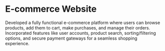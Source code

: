 # E-commerce Website

Developed a fully functional e-commerce platform where users can browse products, add them to cart, make purchases, and manage their orders. Incorporated features like user accounts, product search, sorting/filtering options, and secure payment gateways for a seamless shopping experience.


